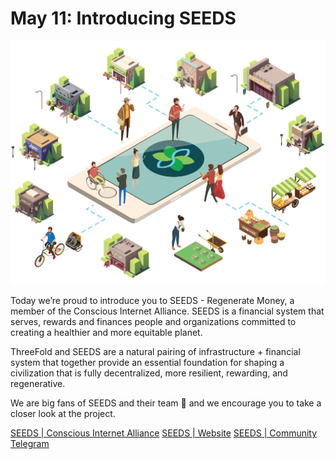 # May 11: Introducing SEEDS

![](./img/seedsintro.png)

Today we’re proud to introduce you to SEEDS - Regenerate Money, a member of the Conscious Internet Alliance. SEEDS is a financial system that serves, rewards and finances people and organizations committed to creating a healthier and more equitable planet.

ThreeFold and SEEDS are a natural pairing of infrastructure + financial system that together provide an essential foundation for shaping a civilization that is fully decentralized, more resilient, rewarding, and regenerative.

We are big fans of SEEDS and their team 💚 and we encourage you to take a closer look at the project.

[SEEDS | Conscious Internet Alliance](https://www.consciousinternet.org/#/projects/seeds)
[SEEDS | Website](https://www.joinseeds.com/)
[SEEDS | Community Telegram](https://t.me/SEEDS_Community)